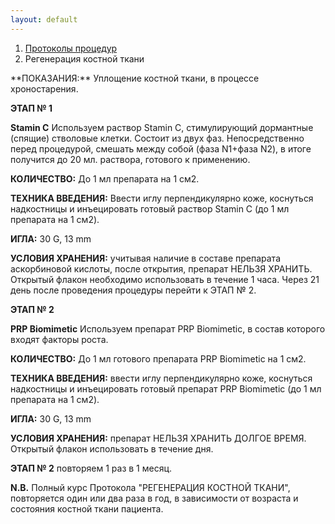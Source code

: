 ```yaml
---
layout: default
---
```


<nav aria-label="breadcrumb">
  <ol class="breadcrumb">
    <li class="breadcrumb-item"><a href="./">Протоколы процедур</a></li>
    <li class="breadcrumb-item active" aria-current="page">Регенерация костной ткани</li>
  </ol>
</nav>
**ПОКАЗАНИЯ:**
Уплощение костной ткани, в процессе хроностарения.

**ЭТАП № 1**

**Stamin C**
Используем раствор Stamin C, стимулирующий дормантные (спящие) стволовые клетки. Состоит из двух фаз. Непосредственно перед процедурой, смешать между собой (фаза N1+фаза N2), в итоге получится до 20 мл. раствора, готового к применению.

**КОЛИЧЕСТВО:**
До 1 мл препарата на 1 см2.

**ТЕХНИКА ВВЕДЕНИЯ:**
Ввести иглу перпендикулярно коже, коснуться надкостницы и инъецировать готовый раствор Stamin C (до 1 мл препарата на 1 см2).

**ИГЛА:**
30 G, 13 mm

**УСЛОВИЯ ХРАНЕНИЯ:**
учитывая наличие в составе препарата аскорбиновой кислоты, после открытия, препарат НЕЛЬЗЯ ХРАНИТЬ. Открытый флакон необходимо использовать в течение 1 часа. Через 21 день после проведения процедуры перейти к ЭТАП № 2.

**ЭТАП № 2**

**PRP Biomimetic**
Используем препарат PRP Biomimetic, в состав которого входят факторы роста.

**КОЛИЧЕСТВО:**
До 1 мл готового препарата PRP Biomimetic на 1 см2.

**ТЕХНИКА ВВЕДЕНИЯ:**
ввести иглу перпендикулярно коже, коснуться надкостницы и инъецировать готовый препарат PRP Biomimetic (до 1 мл препарата на 1 см2).

**ИГЛА:**
30 G, 13 mm

**УСЛОВИЯ ХРАНЕНИЯ:**
препарат НЕЛЬЗЯ ХРАНИТЬ ДОЛГОЕ ВРЕМЯ. Открытый флакон использовать в течение дня.

**ЭТАП № 2** повторяем 1 раз в 1 месяц.

**N.B.** Полный курс Протокола "РЕГЕНЕРАЦИЯ КОСТНОЙ ТКАНИ", повторяется один или два раза в год, в зависимости от возраста и состояния костной ткани пациента.
